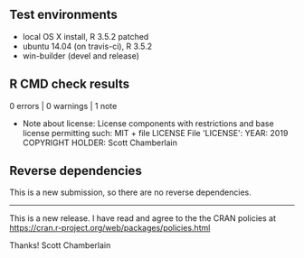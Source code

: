 ## Test environments

* local OS X install, R 3.5.2 patched
* ubuntu 14.04 (on travis-ci), R 3.5.2
* win-builder (devel and release)

## R CMD check results

0 errors | 0 warnings | 1 note

* Note about license:
License components with restrictions and base license permitting such:
  MIT + file LICENSE
File 'LICENSE':
  YEAR: 2019
  COPYRIGHT HOLDER: Scott Chamberlain

## Reverse dependencies

This is a new submission, so there are no reverse dependencies.

---

This is a new release. I have read and agree to the the 
CRAN policies at https://cran.r-project.org/web/packages/policies.html

Thanks!
Scott Chamberlain
